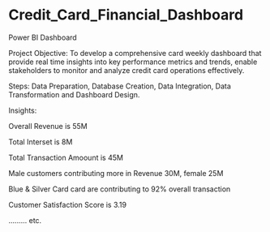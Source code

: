 # Credit_Card_Financial_Dashboard
Power BI Dashboard

Project Objective: To develop a comprehensive card weekly dashboard that provide real time insights into key performance metrics and trends, enable stakeholders to monitor and analyze credit card operations effectively.

Steps: Data Preparation, Database Creation, Data Integration, Data Transformation and Dashboard Design.

Insights: 

  Overall Revenue is 55M

  Total Interset is 8M

  Total Transaction Amoount is 45M

  Male customers contributing more in Revenue 30M, female 25M

  Blue & Silver Card card are contributing to 92% overall transaction

  Customer Satisfaction Score is 3.19

  ......... etc.
  
